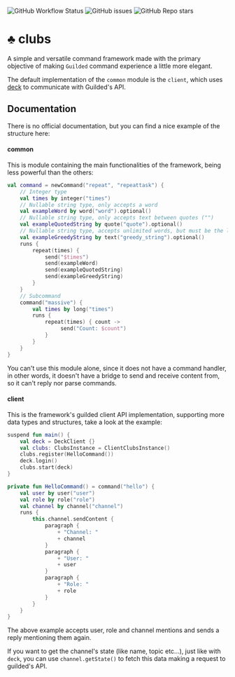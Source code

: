 ![GitHub Workflow Status](https://img.shields.io/github/workflow/status/SrGaabriel/clubs/Build)
![GitHub issues](https://img.shields.io/github/issues/SrGaabriel/clubs)
![GitHub Repo stars](https://img.shields.io/github/stars/SrGaabriel/clubs)

# ♣️ clubs

A simple and versatile command framework made with the primary objective of making `Guilded` command experience a little more elegant.

The default implementation of the `common` module is the `client`, which uses [deck](https://github.com/SrGaabriel/deck) to communicate with Guilded's API.

## Documentation

There is no official documentation, but you can find a nice example of the structure here:

#### common

This is module containing the main functionalities of the framework, being less powerful than the others:

```kotlin
val command = newCommand("repeat", "repeattask") {
    // Integer type
    val times by integer("times")
    // Nullable string type, only accepts a word
    val exampleWord by word("word").optional()
    // Nullable string type, only accepts text between quotes ("")
    val exampleQuotedString by quote("quote").optional()
    // Nullable string type, accepts unlimited words, but must be the last argument
    val exampleGreedyString by text("greedy_string").optional()
    runs {
        repeat(times) {
            send("$times")
            send(exampleWord)
            send(exampleQuotedString)
            send(exampleGreedyString)
        }
    }
    // Subcommand
    command("massive") {
        val times by long("times")
        runs {
            repeat(times) { count ->
                 send("Count: $count")
            }
        }
    }
}
```

You can't use this module alone, since it does not have a command handler, in other words, it doesn't have a bridge to send and receive content from, so it can't reply nor parse commands.

#### client

This is the framework's guilded client API implementation, supporting more data types and structures, take a look at the example:

```kotlin
suspend fun main() {
    val deck = DeckClient {}
    val clubs: ClubsInstance = ClientClubsInstance()
    clubs.register(HelloCommand())
    deck.login()
    clubs.start(deck)
}

private fun HelloCommand() = command("hello") {
    val user by user("user")
    val role by role("role")
    val channel by channel("channel")
    runs {
        this.channel.sendContent {
            paragraph {
                + "Channel: "
                + channel
            }
            paragraph {
                + "User: "
                + user
            }
            paragraph {
                + "Role: "
                + role
            }
        }
    }
}
```

The above example accepts user, role and channel mentions and sends a reply mentioning them again.

If you want to get the channel's state (like name, topic etc...), just like with `deck`, you can use `channel.getState()` to fetch this data making a request to guilded's API.